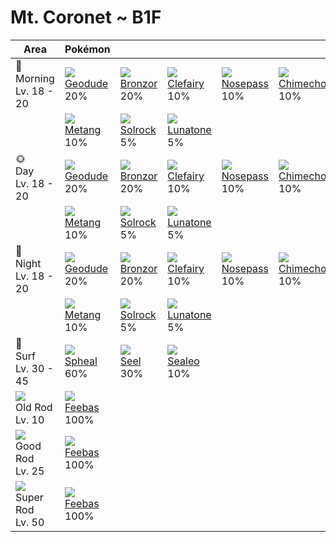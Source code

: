 # Mt. Coronet ~ B1F

Area                                  | Pokémon                        | &nbsp;                         | &nbsp;                          | &nbsp;                          | &nbsp;                          | &nbsp;                       | 
---                                   | ---                            | ---                            | ---                             | ---                             | ---                             | ---                          | 
🌅<br>Morning<br>Lv. 18 - 20           | ![][074]<br> [Geodude]<br> 20% | ![][436]<br> [Bronzor]<br> 20% | ![][035]<br> [Clefairy]<br> 10% | ![][299]<br> [Nosepass]<br> 10% | ![][358]<br> [Chimecho]<br> 10% | ![][041]<br> [Zubat]<br> 10% | 
&nbsp;                                | ![][375]<br> [Metang]<br> 10%  | ![][338]<br> [Solrock]<br> 5%  | ![][337]<br> [Lunatone]<br> 5%  | &nbsp;                          | &nbsp;                          | &nbsp;                       | 
🌞<br>Day<br>Lv. 18 - 20               | ![][074]<br> [Geodude]<br> 20% | ![][436]<br> [Bronzor]<br> 20% | ![][035]<br> [Clefairy]<br> 10% | ![][299]<br> [Nosepass]<br> 10% | ![][358]<br> [Chimecho]<br> 10% | ![][041]<br> [Zubat]<br> 10% | 
&nbsp;                                | ![][375]<br> [Metang]<br> 10%  | ![][338]<br> [Solrock]<br> 5%  | ![][337]<br> [Lunatone]<br> 5%  | &nbsp;                          | &nbsp;                          | &nbsp;                       | 
🌙<br>Night<br>Lv. 18 - 20             | ![][074]<br> [Geodude]<br> 20% | ![][436]<br> [Bronzor]<br> 20% | ![][035]<br> [Clefairy]<br> 10% | ![][299]<br> [Nosepass]<br> 10% | ![][358]<br> [Chimecho]<br> 10% | ![][041]<br> [Zubat]<br> 10% | 
&nbsp;                                | ![][375]<br> [Metang]<br> 10%  | ![][338]<br> [Solrock]<br> 5%  | ![][337]<br> [Lunatone]<br> 5%  | &nbsp;                          | &nbsp;                          | &nbsp;                       | 
🌊<br> Surf<br>Lv. 30 - 45             | ![][363]<br> [Spheal]<br> 60%  | ![][086]<br> [Seel]<br> 30%    | ![][364]<br> [Sealeo]<br> 10%   | &nbsp;                          | &nbsp;                          | &nbsp;                       | 
![][old-rod]<br>Old Rod<br>Lv. 10     | ![][349]<br> [Feebas]<br> 100% | &nbsp;                         | &nbsp;                          | &nbsp;                          | &nbsp;                          | &nbsp;                       | 
![][good-rod]<br>Good Rod<br>Lv. 25   | ![][349]<br> [Feebas]<br> 100% | &nbsp;                         | &nbsp;                          | &nbsp;                          | &nbsp;                          | &nbsp;                       | 
![][super-rod]<br>Super Rod<br>Lv. 50 | ![][349]<br> [Feebas]<br> 100% | &nbsp;                         | &nbsp;                          | &nbsp;                          | &nbsp;                          | &nbsp;                       | 

[Clefairy]: ../../pokemon_changes/035/
[Zubat]: ../../pokemon_changes/041/
[Geodude]: ../../pokemon_changes/074/
[Seel]: ../../pokemon_changes/086/
[Nosepass]: ../../pokemon_changes/299/
[Lunatone]: ../../pokemon_changes/337/
[Solrock]: ../../pokemon_changes/338/
[Feebas]: ../../pokemon_changes/349/
[Chimecho]: ../../pokemon_changes/358/
[Spheal]: ../../pokemon_changes/363/
[Sealeo]: ../../pokemon_changes/364/
[Metang]: ../../pokemon_changes/375/
[Bronzor]: ../../pokemon_changes/436/
[good-rod]: ../img/items/good-rod.png
[old-rod]: ../img/items/old-rod.png
[super-rod]: ../img/items/super-rod.png
[035]: ../img/pokemon/035.png
[041]: ../img/pokemon/041.png
[074]: ../img/pokemon/074.png
[086]: ../img/pokemon/086.png
[299]: ../img/pokemon/299.png
[337]: ../img/pokemon/337.png
[338]: ../img/pokemon/338.png
[349]: ../img/pokemon/349.png
[358]: ../img/pokemon/358.png
[363]: ../img/pokemon/363.png
[364]: ../img/pokemon/364.png
[375]: ../img/pokemon/375.png
[436]: ../img/pokemon/436.png

